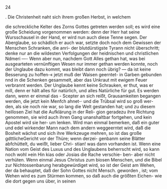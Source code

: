 24

. Die Christenheit naht sich ihrem großen Herbst, in welchem

die schreckliche Kelter des Zorns Gottes getreten werden soll;
es wird eine große Scheidung vorgenommen werden: denn
der Herr hat seine Wursschausel in der Hand, er wird nun
auch diese Tenne segen. Der Aberglaube, so schädlich er auch
war, setzte doch noch dem Gewissen der Menschen Schranken,
die anri- der blutdürstigste Tyrann nicht überschritt; denke nur
an die wildesten Verfolgungen der heidnischen und christlichen
Ndmeri —- Wenn aber nun, nachdem Gott Alles gethan hat,
was bei ausgearteten vernünftigen Wesen nur immer gethan
werden konnte, noch der Unglaube dazu kommt, was bleibt
dann noch übrig? — da ist keine Besserung zu hoffen-« jetzt
muß der Waisen geerntet- in Garben gebunden nnd in die
Schenken gesammelt, aber das Unkraut mit ewigem Feuer
verbrannt werden. Der Unglaube kennt keine Schrauken, er
thut, was er mill, denn er hält alles für natürlich, und alles
Natürliche für gut. Es werden dann, wenn er einmal das -
Scepter an sich reißt, Grausamkeiten begangen werden, die
jetzt kein Menfch ahnet-· und die Trübsal wird so groß wer-
den, als sie noch nie war, so lang die Welt gestanden hat;
und zu diesem heillosen Ziel hat die Aufklärung in der Reli-
gion geradezu ihre Richtung genommen, sie wird auch ihren
Gang unanshaltbar fortgehen, und kein Apostel wird sie her-
um lenken. Wird man einmal bemerken, daß ein guter und
edel wirkender Mann nach dem andern weggeerntet wird,
daß die Bosheit wächst und sich ihre Werkzeuge mehren, so
ist das große gdttlicheGericht vor der Thüre; wenn derzei-
genbanm seine Blätter abfchüttelt, du weißt, lieber Chri-
stian! was dann vorhanden ist. Wenn eine Nation vom
Geist des Luxus und des Unglaubens beherrscht wird, so kann
noch wohl »ein Hin kias oder Josias die Rache verschie-
ben- aber nicht verhüten. Wenn einmal Jesus Christus
zum biosen Menschen, und die Bibel zur Nichtossenbarung
herabgewürdiget wird, so ist der Geist am Wehen, der da
behauptet, daß der Sohn Gottes nicht Mensch. geworden
, ist; vom Wehen wird es zum Stürmen kommen, so daß auch
die größten Eichen- wie die dort gegen uns über, in seinen


